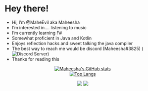 # Hey there!

- Hi, I’m @MaheEvil aka Maheesha   
- I’m interested in.... listening to music   
- I’m currently learning F#   
- Somewhat proficient in Java and Kotlin
- Enjoys reflection hacks and sweet talking the java compiler  
- The best way to reach me would be discord (Maheesha#3825) (![Discord Server](https://discord.gg/VG75NbZBe7))   
- Thanks for reading this   
  
<div align="center">
  
[![Maheesha's GitHub stats](https://github-readme-stats.vercel.app/api?username=MaheEvil&count_private=true&show_icons=true&theme=synthwave)](https://github.com/anuraghazra/github-readme-stats)
<br/>
[![Top Langs](https://github-readme-stats.vercel.app/api/top-langs/?username=MaheEvil&layout=compact&show_icons=true&theme=synthwave)](https://github.com/anuraghazra/github-readme-stats)
  
</div>

<div align="center">
  
![](https://img.shields.io/badge/OS-Fedora_Linux-informational?style=flat&logo=linux&logoColor=white&color=6d05a1)
![](https://img.shields.io/badge/IDE-Intellij_IDEA-informational?style=flat&logo=intellij-idea&logoColor=white&color=6d05a1)
  
</div>      
<!---
MaheEvil/MaheEvil is a ✨ special ✨ repository because its `README.md` (this file) appears on your GitHub profile.
You can click the Preview link to take a look at your changes.
--->
